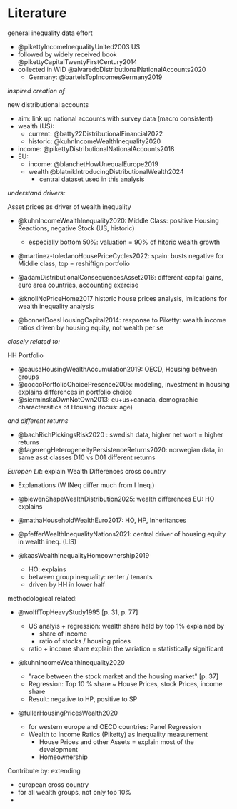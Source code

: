 # Literature



general inequality data effort

- @pikettyIncomeInequalityUnited2003 US
- followed by widely received book @pikettyCapitalTwentyFirstCentury2014
- collected in WID @alvaredoDistributionalNationalAccounts2020
  - Germany: @bartelsTopIncomesGermany2019



*inspired creation of*

new distributional accounts

- aim: link up national accounts with survey data (macro consistent)
- wealth (US):
  - current: @batty22DistributionalFinancial2022
  - historic: @kuhnIncomeWealthInequality2020
- income: @pikettyDistributionalNationalAccounts2018
- EU:
  - income: @blanchetHowUnequalEurope2019
  - wealth @blatnikIntroducingDistributionalWealth2024
    - central dataset used in this analysis



*understand drivers:*

Asset prices as driver of wealth inequality

- @kuhnIncomeWealthInequality2020: Middle Class: positive Housing Reactions, negative Stock (US, historic)	
  - especially bottom 50%: valuation = 90% of hitoric wealth growth

- @martinez-toledanoHousePriceCycles2022: spain: busts negative for Middle class, top = reshiftign portfolio
- @adamDistributionalConsequencesAsset2016: different capital gains, euro area countries, accounting exercise
- @knollNoPriceHome2017 historic house prices analysis, imlications for wealth inequality analysis
- @bonnetDoesHousingCapital2014: response to Piketty: wealth income ratios driven by housing equity, not wealth per se



*closely related to:*

HH Portfolio

- @causaHousingWealthAccumulation2019: OECD, Housing between groups
- @coccoPortfolioChoicePresence2005: modeling, investment in housing explains differences in portfolio choice
- @sierminskaOwnNotOwn2013: eu+us+canada, demographic charactersitics of Housing (focus: age)





*and different returns*

- @bachRichPickingsRisk2020 : swedish data, higher net wort = higher returns
- @fagerengHeterogeneityPersistenceReturns2020: norwegian data, in same asst classes D10 vs D01 different returns





*Europen Lit*: explain Wealth Differences cross country

- Explanations (W INeq differ much from I Ineq.)
- @biewenShapeWealthDistribution2025: wealth differences EU: HO explains 
- @mathaHouseholdWealthEuro2017: HO, HP, Inheritances
- @pfefferWealthInequalityNations2021: central driver of housing equity in wealth ineq. (LIS)
- @kaasWealthInequalityHomeownership2019

  - HO: explains 
  - between group inequality: renter / tenants
  - driven by HH in lower half





methodological related:

- @wolffTopHeavyStudy1995 [p. 31, p. 77]

  - US analyis + regression: wealth share held by top 1% explained by
    - share of income
    - ratio of stocks / housing prices
  - ratio + income share explain the variation = statistically significant

- @kuhnIncomeWealthInequality2020

  - "race between the stock market and the housing market" [p. 37]
  - Regression: Top 10 % share ~ House Prices, stock Prices, income share
  - Result: negative to HP, positive to SP
- @fullerHousingPricesWealth2020 
  - for western europe and OECD countries: Panel Regression
  - Wealth to Income Ratios (Piketty) as Inequality measurement
    - House Prices and other Assets = explain most of the development
    - Homeownership

Contribute by: extending 

- european cross country
- for all wealth groups, not only top 10%
- 